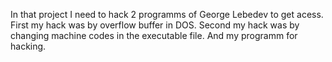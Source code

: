 In that project I need to hack 2 programms of George Lebedev to get acess.
First my hack was by overflow buffer in DOS.
Second my hack was by changing machine codes in the executable file.
And my programm for hacking.
